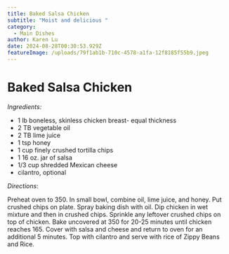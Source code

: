 ```yaml
---
title: Baked Salsa Chicken
subtitle: "Moist and delicious "
category:
  - Main Dishes
author: Karen Lu
date: 2024-08-28T00:30:53.929Z
featureImage: /uploads/79f1ab1b-710c-4578-a1fa-12f8185f55b9.jpeg
---
```

# Baked Salsa Chicken

*Ingredients:*

* 1 lb boneless, skinless chicken breast- equal thickness
* 2 TB vegetable oil
* 2 TB lime juice
* 1 tsp honey
* 1 cup finely crushed tortilla chips
* 1 16 oz. jar of salsa
* 1/3 cup shredded Mexican cheese
* cilantro, optional

*Directions*:

Preheat oven to 350. In small bowl, combine oil, lime juice, and honey. Put crushed chips on plate.  Spray baking dish with oil.  Dip chicken in wet mixture and then in crushed chips.  Sprinkle any leftover crushed chips on top of chicken.  Bake uncovered at 350 for 20-25 minutes until chicken reaches 165.  Cover with salsa and cheese and return to oven for an additional 5 minutes.  Top with cilantro and serve with rice of Zippy Beans and Rice.